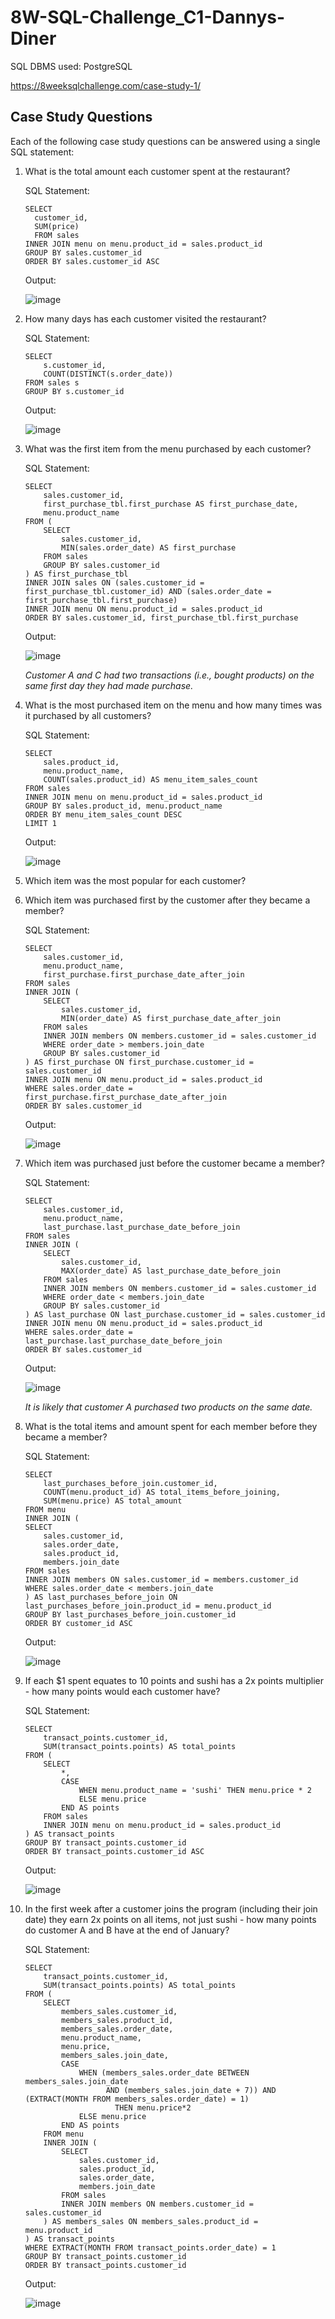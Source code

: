 # 8W-SQL-Challenge_C1-Dannys-Diner

SQL DBMS used: PostgreSQL

https://8weeksqlchallenge.com/case-study-1/

## Case Study Questions

Each of the following case study questions can be answered using a single SQL statement:

1. What is the total amount each customer spent at the restaurant?

    SQL Statement:
    ```
    SELECT 
      customer_id, 
      SUM(price)
      FROM sales
    INNER JOIN menu on menu.product_id = sales.product_id
    GROUP BY sales.customer_id
    ORDER BY sales.customer_id ASC
    ```
    Output:
    
    ![image](https://github.com/JerickoDG/8W-SQL-Challenge_C1-Dannys-Diner/assets/60811658/af9bd36d-a8c5-4c61-b1fe-bcee4da4f906)

   
3. How many days has each customer visited the restaurant?

    SQL Statement:
    ```
    SELECT
    	s.customer_id,
    	COUNT(DISTINCT(s.order_date))
    FROM sales s
    GROUP BY s.customer_id
    ```
    Output:

    ![image](https://github.com/JerickoDG/8W-SQL-Challenge_C1-Dannys-Diner/assets/60811658/ced6b871-1a31-4665-894d-185ef8e9dffd)


   
5. What was the first item from the menu purchased by each customer?

    SQL Statement:
    ```
    SELECT 
    	sales.customer_id,
    	first_purchase_tbl.first_purchase AS first_purchase_date,
    	menu.product_name
    FROM (
    	SELECT 
    		sales.customer_id,
    		MIN(sales.order_date) AS first_purchase
    	FROM sales
    	GROUP BY sales.customer_id
    ) AS first_purchase_tbl
    INNER JOIN sales ON (sales.customer_id = first_purchase_tbl.customer_id) AND (sales.order_date = first_purchase_tbl.first_purchase)
    INNER JOIN menu ON menu.product_id = sales.product_id
    ORDER BY sales.customer_id, first_purchase_tbl.first_purchase
    ```
    Output:

    ![image](https://github.com/JerickoDG/8W-SQL-Challenge_C1-Dannys-Diner/assets/60811658/3e4f7564-14e9-4f51-856f-e16c544b61ce)

    _Customer A and C had two transactions (i.e., bought products) on the same first day they had made purchase._

7. What is the most purchased item on the menu and how many times was it purchased by all customers?

    SQL Statement:
    ```
    SELECT 
    	sales.product_id,
    	menu.product_name,
    	COUNT(sales.product_id) AS menu_item_sales_count
    FROM sales
    INNER JOIN menu on menu.product_id = sales.product_id
    GROUP BY sales.product_id, menu.product_name
    ORDER BY menu_item_sales_count DESC
    LIMIT 1
    ```
    Output:

    ![image](https://github.com/JerickoDG/8W-SQL-Challenge_C1-Dannys-Diner/assets/60811658/a372dcca-9ce8-4256-83de-13de2c1babdb)


8. Which item was the most popular for each customer?
9. Which item was purchased first by the customer after they became a member?

    SQL Statement:
    ```
    SELECT
        sales.customer_id,
        menu.product_name,
        first_purchase.first_purchase_date_after_join
    FROM sales
    INNER JOIN (
        SELECT
            sales.customer_id,
            MIN(order_date) AS first_purchase_date_after_join
        FROM sales
        INNER JOIN members ON members.customer_id = sales.customer_id
        WHERE order_date > members.join_date
        GROUP BY sales.customer_id
    ) AS first_purchase ON first_purchase.customer_id = sales.customer_id
    INNER JOIN menu ON menu.product_id = sales.product_id
    WHERE sales.order_date = first_purchase.first_purchase_date_after_join
    ORDER BY sales.customer_id
    ```
    Output:

    ![image](https://github.com/JerickoDG/8W-SQL-Challenge_C1-Dannys-Diner/assets/60811658/89fcb1ca-cfa4-4f0b-8a89-94870e61ec7d)
    
11. Which item was purchased just before the customer became a member?
    
    SQL Statement:
    ```
    SELECT
        sales.customer_id,
        menu.product_name,
        last_purchase.last_purchase_date_before_join
    FROM sales
    INNER JOIN (
        SELECT
            sales.customer_id,
            MAX(order_date) AS last_purchase_date_before_join
        FROM sales
        INNER JOIN members ON members.customer_id = sales.customer_id
        WHERE order_date < members.join_date
        GROUP BY sales.customer_id
    ) AS last_purchase ON last_purchase.customer_id = sales.customer_id
    INNER JOIN menu ON menu.product_id = sales.product_id
    WHERE sales.order_date = last_purchase.last_purchase_date_before_join
    ORDER BY sales.customer_id
    ```
    Output:

    ![image](https://github.com/JerickoDG/8W-SQL-Challenge_C1-Dannys-Diner/assets/60811658/caec8a48-83b9-44fc-bcbc-f9967e16259e)

    _It is likely that customer A purchased two products on the same date._
    
13. What is the total items and amount spent for each member before they became a member?

    SQL Statement:
    ```
    SELECT
    	last_purchases_before_join.customer_id,
    	COUNT(menu.product_id) AS total_items_before_joining,
    	SUM(menu.price) AS total_amount
    FROM menu
    INNER JOIN (
    SELECT
    	sales.customer_id,
    	sales.order_date,
    	sales.product_id,
    	members.join_date
    FROM sales
    INNER JOIN members ON sales.customer_id = members.customer_id
    WHERE sales.order_date < members.join_date
    ) AS last_purchases_before_join ON last_purchases_before_join.product_id = menu.product_id
    GROUP BY last_purchases_before_join.customer_id
    ORDER BY customer_id ASC
    ```
    Output:

    ![image](https://github.com/JerickoDG/8W-SQL-Challenge_C1-Dannys-Diner/assets/60811658/b9894f41-4543-4312-905d-2dd359f88835)


15. If each $1 spent equates to 10 points and sushi has a 2x points multiplier - how many points would each customer have?

    SQL Statement:
    ```
    SELECT
    	transact_points.customer_id,
    	SUM(transact_points.points) AS total_points
    FROM (
    	SELECT
    		*,
    		CASE
    			WHEN menu.product_name = 'sushi' THEN menu.price * 2
    			ELSE menu.price
    		END AS points
    	FROM sales
    	INNER JOIN menu on menu.product_id = sales.product_id
    ) AS transact_points
    GROUP BY transact_points.customer_id
    ORDER BY transact_points.customer_id ASC
    ```
    Output:

    ![image](https://github.com/JerickoDG/8W-SQL-Challenge_C1-Dannys-Diner/assets/60811658/d9bc63a5-c3fa-4628-a5b0-1d3ace0ac52e)
    
17. In the first week after a customer joins the program (including their join date) they earn 2x points on all items, not just sushi - how many points do customer A and B have at the end of January?

    SQL Statement:
    ```
    SELECT
    	transact_points.customer_id,
    	SUM(transact_points.points) AS total_points
    FROM (
    	SELECT
    		members_sales.customer_id,
    		members_sales.product_id,
    		members_sales.order_date,
    		menu.product_name,
    		menu.price,
    		members_sales.join_date,
    		CASE
    			WHEN (members_sales.order_date BETWEEN members_sales.join_date 
    				  AND (members_sales.join_date + 7)) AND (EXTRACT(MONTH FROM members_sales.order_date) = 1) 
    					THEN menu.price*2
    			ELSE menu.price
    		END AS points
    	FROM menu
    	INNER JOIN (
    		SELECT
    			sales.customer_id,
    			sales.product_id,
    			sales.order_date,
    			members.join_date
    		FROM sales
    		INNER JOIN members ON members.customer_id = sales.customer_id
    	) AS members_sales ON members_sales.product_id = menu.product_id
    ) AS transact_points
    WHERE EXTRACT(MONTH FROM transact_points.order_date) = 1
    GROUP BY transact_points.customer_id
    ORDER BY transact_points.customer_id
    ```
    Output:

    ![image](https://github.com/JerickoDG/8W-SQL-Challenge_C1-Dannys-Diner/assets/60811658/b7b4e7d1-e133-4cbb-8fd0-48278da0be06)

